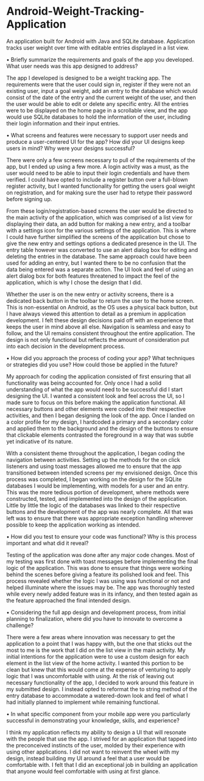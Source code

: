# Android-Weight-Tracking-Application
An application built for Android with Java and SQLite database. Application tracks user weight over time with editable entries displayed in a list view.

•	Briefly summarize the requirements and goals of the app you developed. What user needs was this app designed to address?

The app I developed is designed to be a weight tracking app. The requirements were that the user could sign in, register if they were not an existing user, input a goal weight, add an entry to the database which would consist of the date of the entry and the current weight of the user, and then the user would be able to edit or delete any specific entry. All the entries were to be displayed on the home page in a scrollable view, and the app would use SQLite databases to hold the information of the user, including their login information and their input entries. 

•	What screens and features were necessary to support user needs and produce a user-centered UI for the app? How did your UI designs keep users in mind? Why were your designs successful?

There were only a few screens necessary to pull of the requirements of the app, but I ended up using a few more. A login activity was a must, as the user would need to be able to input their login credentials and have them verified. I could have opted to include a register button over a full-blown register activity, but I wanted functionality for getting the users goal weight on registration, and for making sure the user had to retype their password before signing up.

From these login/registration-based screens the user would be directed to the main activity of the application, which was comprised of a list view for displaying their data, an add button for making a new entry, and a toolbar with a settings icon for the various settings of the application. This is where I could have further simplified the screens of the application but chose to give the new entry and settings options a dedicated presence in the UI. The entry table however was converted to use an alert dialog box for editing and deleting the entries in the database. The same approach could have been used for adding an entry, but I wanted there to be no confusion that the data being entered was a separate action. The UI look and feel of using an alert dialog box for both features threatened to impact the feel of the application, which is why I chose the design that I did. 

Whether the user is on the new entry or activity screens, there is a dedicated back button in the toolbar to return the user to the home screen. This is non-essential on Android, as the OS uses a physical back button, but I have always viewed this attention to detail as a premium in application development. 
I felt these design decisions paid off with an experience that keeps the user in mind above all else. Navigation is seamless and easy to follow, and the UI remains consistent throughout the entire application. The design is not only functional but reflects the amount of consideration put into each decision in the development process. 

•	How did you approach the process of coding your app? What techniques or strategies did you use? How could those be applied in the future?

My approach for coding the application consisted of first ensuring that all functionality was being accounted for. Only once I had a solid understanding of what the app would need to be successful did I start designing the UI. I wanted a consistent look and feel across the UI, so I made sure to focus on this before making the application functional. All necessary buttons and other elements were coded into their respective activities, and then I began designing the look of the app. Once I landed on a color profile for my design, I hardcoded a primary and a secondary color and applied them to the background and the design of the buttons to ensure that clickable elements contrasted the foreground in a way that was subtle yet indicative of its nature.

With a consistent theme throughout the application, I began coding the navigation between activities. Setting up the methods for the on click listeners and using toast messages allowed me to ensure that the app transitioned between intended screens per my envisioned design. Once this process was completed, I began working on the design for the SQLite databases I would be implementing, with models for a user and an entry. This was the more tedious portion of development, where methods were constructed, tested, and implemented into the design of the application. Little by little the logic of the databases was linked to their respective buttons and the development of the app was nearly complete. All that was left was to ensure that there was appropriate exception handling wherever possible to keep the application working as intended.

•	How did you test to ensure your code was functional? Why is this process important and what did it reveal?

Testing of the application was done after any major code changes. Most of my testing was first done with toast messages before implementing the final logic of the application. This was done to ensure that things were working behind the scenes before giving a feature its polished look and feel. This process revealed whether the logic I was using was functional or not and helped illuminate where the issues may be. The app was thoroughly tested while every newly added feature was in its infancy, and then tested again as the feature approached the final intended design.

•	Considering the full app design and development process, from initial planning to finalization, where did you have to innovate to overcome a challenge?

There were a few areas where innovation was necessary to get the application to a point that I was happy with, but the one that sticks out the most to me is the work that I did on the list view in the main activity. My initial intentions for the application were to use a custom design for each element in the list view of the home activity. I wanted this portion to be clean but knew that this would come at the expense of venturing to apply logic that I was uncomfortable with using. At the risk of leaving out necessary functionality of the app, I decided to work around this feature in my submitted design. I instead opted to reformat the to string method of the entry database to accommodate a watered-down look and feel of what I had initially planned to implement while remaining functional. 

•	In what specific component from your mobile app were you particularly successful in demonstrating your knowledge, skills, and experience?

I think my application reflects my ability to design a UI that will resonate with the people that use the app. I strived for an application that tapped into the preconceived instincts of the user, molded by their experience with using other applications. I did not want to reinvent the wheel with my design, instead building my UI around a feel that a user would be comfortable with. I felt that I did an exceptional job in building an application that anyone would feel comfortable with using at first glance. 

